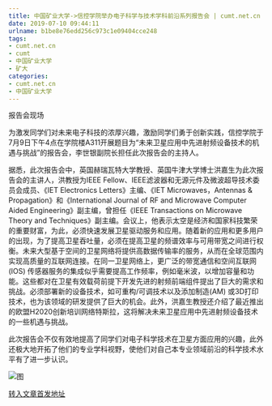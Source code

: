 ```yaml
---
title: 中国矿业大学->信控学院举办电子科学与技术学科前沿系列报告会 | cumt.net.cn
date: 2019-07-10 09:44:11
urlname: b1be8e76edd256c973c1e09404cce248
tags: 
- cumt.net.cn
- cumt
- 中国矿业大学
- 矿大
categories:
- cumt.net.cn
- 中国矿业大学
---
```



报告会现场

为激发同学们对未来电子科技的浓厚兴趣，激励同学们勇于创新实践，信控学院于7月9日下午4点在学院楼A311开展题目为“未来卫星应用中先进射频设备技术的机遇与挑战”的报告会，李世银副院长担任此次报告会的主持人。

据悉，此次报告会中，英国赫瑞瓦特大学教授、英国牛津大学博士洪嘉生为此次报告会的主讲人，洪教授为IEEE Fellow、IEEE滤波器和无源元件及微波超导技术委员会成员、《IET Electronics Letters》主编、《IET Microwaves，Antennas & Propagation》和《International Journal of RF and Microwave Computer Aided Engineering》副主编，曾担任《IEEE Transactions on Microwave Theory and Techniques》副主编。会议上，他表示太空是经济和国家科技繁荣的重要财富，为此，必须快速发展卫星驱动服务和应用。随着新的应用和更多用户的出现，为了提高卫星吞吐量，必须在提高卫星的频谱效率与可用带宽之间进行权衡。未来大型基于空间的卫星网络将提供高数据传输率的服务，从而在全球范围内实现高质量的互联网连接。在同一卫星网络上，更广泛的带宽通信和空间互联网(IOS) 传感器服务的集成似乎需要提高工作频率，例如毫米波，以增加容量和功能。这些都对在卫星有效载荷前提下开发先进的射频前端组件提出了巨大的需求和挑战。必须部署新的设备技术，如可重构/可调技术以及添加制造(AM) 或3D打印技术，也为该领域的研发提供了巨大的机会。此外，洪嘉生教授还介绍了最近推出的欧盟H2020创新培训网络特斯拉，这将解决未来卫星应用中先进射频设备技术的一些机遇与挑战。

此次报告会不仅有效地提高了同学们对电子科学技术在卫星方面应用的兴趣，此外还极大地开拓了他们的专业学科视野，使他们对自己本专业领域前沿的科学技术水平有了进一步认识。



![图](http://xwzx.cumt.edu.cn/_upload/article/images/5e/0e/eb0d2332430fb2b7789b2b4ae886/ec62d731-eecb-4d7c-8259-8cda30e91cb0.png)

[转入文章首发地址](http://xwzx.cumt.edu.cn/1f/67/c523a532327/page.htm)